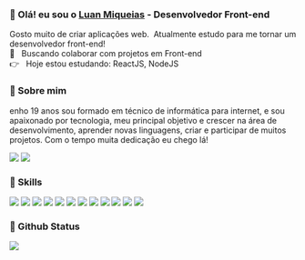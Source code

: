 
### 👋 Olá! eu sou o [Luan Miqueias](https://github.com/LuanMiqueias) - Desenvolvedor Front-end
Gosto muito de criar aplicações web.
 &nbsp;Atualmente estudo para me tornar um desenvolvedor front-end!
 <br/> :purple_heart: &nbsp; Buscando colaborar com projetos em Front-end
 <br/> :point_right: &nbsp; Hoje estou estudando: ReactJS, NodeJS
 
 ### 💬 Sobre mim
 enho 19 anos sou formado em técnico de informática para internet, e sou apaixonado por tecnologia, meu principal objetivo e crescer na área de desenvolvimento, aprender novas linguagens, criar e participar de muitos projetos. Com o tempo muita dedicação eu chego lá! 

 [![](https://img.shields.io/badge/LinkedIn-0077B5?style=for-the-badge&logo=linkedin&logoColor=white)](https://www.linkedin.com/in/luan-oliveira-ab1859180/)
 [![](https://img.shields.io/badge/Gmail-D14836?style=for-the-badge&logo=gmail&logoColor=white)](mailto:luanmiqueias92@gmail.com)

### 🚀 Skills

![](https://img.shields.io/badge/Code-JavaScript-informational?style=flat&logo=JavaScript&logoColor=white&color=0077B5)
![](https://img.shields.io/badge/Code-TypeScript-informational?style=flat&logo=TypeScript&logoColor=white&color=0077B5)
![](https://img.shields.io/badge/Code-React-informational?style=flat&logo=react&logoColor=white&color=0077B5)
![](https://img.shields.io/badge/Style-CSS-informational?style=flat&logo=css3&logoColor=white&color=0077B5)
![](https://img.shields.io/badge/Style-SCSS-informational?style=flat&logo=sass&logoColor=white&color=0077B5)
![](https://img.shields.io/badge/Test-Jest-informational?style=flat&logo=jest&logoColor=white&color=0077B5)
![](https://img.shields.io/badge/Tools-Yarn-informational?style=flat&logo=yarn&logoColor=white&color=0077B5)
![](https://img.shields.io/badge/Tools-NPM-informational?style=flat&logo=npm&logoColor=white&color=0077B5)
![](https://img.shields.io/badge/Tools-Git-informational?style=flat&logo=Git&logoColor=white&color=0077B5)
![](https://img.shields.io/badge/Tools-GitHub-informational?style=flat&logo=GitHub&logoColor=white&color=0077B5)
![](https://img.shields.io/badge/Backend-NodeJs-informational?style=flat&logo=Node.js&logoColor=white&color=0077B5)
![](https://img.shields.io/badge/Backend-Mongodb-informational?style=flat&logo=Mongodb&logoColor=white&color=0077B5)

### 🌟 Github Status
<div>
 <img src="https://github-readme-stats.vercel.app/api/top-langs?username=luanMiqueias&layout=compact&border_color=1A2028&text_color=93979C&title_color=0077B5&bg_color=1A2028&hide=php" />
</div>

